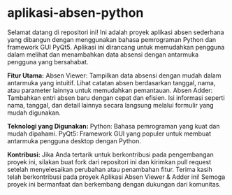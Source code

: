 # aplikasi-absen-python
Selamat datang di repositori ini! Ini adalah proyek aplikasi absen sederhana yang dibangun dengan menggunakan bahasa pemrograman Python dan framework GUI PyQt5. Aplikasi ini dirancang untuk memudahkan pengguna dalam melihat dan menambahkan data absensi dengan antarmuka pengguna yang bersahabat.

**Fitur Utama:**
Absen Viewer: Tampilkan data absensi dengan mudah dalam antarmuka yang intuitif. Lihat catatan absen berdasarkan tanggal, nama, atau parameter lainnya untuk memudahkan pemantauan.
Absen Adder: Tambahkan entri absen baru dengan cepat dan efisien. Isi informasi seperti nama, tanggal, dan detail lainnya secara langsung melalui formulir yang mudah digunakan.

**Teknologi yang Digunakan:**
Python: Bahasa pemrograman yang kuat dan mudah dipahami.
PyQt5: Framework GUI yang populer untuk membuat antarmuka pengguna desktop dengan Python.

**Kontribusi:**
Jika Anda tertarik untuk berkontribusi pada pengembangan proyek ini, silakan buat fork dari repositori ini dan kirimkan pull request setelah menyelesaikan perubahan atau penambahan fitur.
Terima kasih telah berkontribusi pada proyek Aplikasi Absen Viewer & Adder ini! Semoga proyek ini bermanfaat dan berkembang dengan dukungan dari komunitas.
